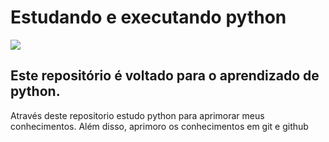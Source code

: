 

<h1>Estudando e executando python</h1>

<img src="https://sdtimes.com/wp-content/uploads/2018/12/python-logo-master-v3-TM-flattened-490x166.png" style="display: block; margin: 0 auto;">

<h2>Este repositório é voltado para o aprendizado de python.</h2>


<p>Através deste repositorio estudo python para aprimorar meus conhecimentos. Além disso, aprimoro os conhecimentos em git e github</p>

